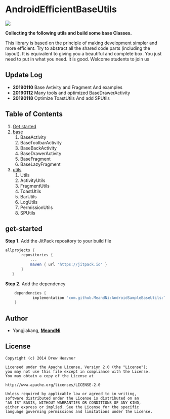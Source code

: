 # AndroidEfficientBaseUtils

[![](https://jitpack.io/v/MeandNi/AndroidEfficientBaseUtils.svg)](https://jitpack.io/#MeandNi/AndroidEfficientBaseUtils)

**Collecting the following utils and build some base Classes.**

This library is based on the principle of making development simpler and more efficient. Try to abstract all the shared code parts (including the layout). It is equivalent to giving you a beautiful and complete box. You just need to put in what you need. it is good. Welcome students to join us

## Update Log

 - **20190110** Base Avtivity and Fragment And examples
 - **20190112** Many tools and optimized BaseDrawerActivity 
 - **20190118** Optimize ToastUtils And add SPUtils

## Table of Contents

1. [Get started](#get-started)
2. [base](#base)
   1. BaseActivity
   2. BaseToolbarActivity
   3. BaseBackActivity
   4. BaseDrawerActivity
   5. BaseFragment
   6. BaseLazyFragment
3. [utils](#utils)
   1. Utils
   2. ActivityUtils
   3. FragmentUtils
   4. ToastUtils
   5. BarUtils
   6. LogUtils
   7. PermissionUtils
   8. SPUtils

## get-started

**Step 1.** Add the JitPack repository to your build file

 ```groovy
 allprojects {
		repositories {
			...
			maven { url 'https://jitpack.io' }
		}
	}
 ```

**Step 2.** Add the dependency

```groovy
	dependencies {
	        implementation 'com.github.MeandNi:AndroidSampleBaseUtils:Tag'
	}
```

## Author

-	Yangjiakang, **[MeandNi](https://meandni.com)**



## License

	Copyright (c) 2014 Drew Heavner
	
	Licensed under the Apache License, Version 2.0 (the "License");
	you may not use this file except in compliance with the License.
	You may obtain a copy of the License at
	
	http://www.apache.org/licenses/LICENSE-2.0
	
	Unless required by applicable law or agreed to in writing,
	software distributed under the License is distributed on an
	"AS IS" BASIS, WITHOUT WARRANTIES OR CONDITIONS OF ANY KIND,
	either express or implied. See the License for the specific
	language governing permissions and limitations under the License.
